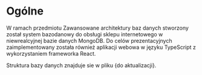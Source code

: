 # Ogólne
W ramach przedmiotu Zawansowane architektury baz danych stworzony został system bazodanowy do obsługi sklepu internetowego w niewrealcyjnej bazie danych MongoDB. Do celów prezentacyjnych zaimplementowany została również aplikacji webowa w języku TypeScript z wykorzystaniem frameworka React.

Struktura bazy danych znajduje sie w pliku {do aktualizacji}.